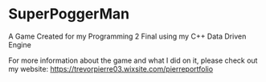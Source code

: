 # SuperPoggerMan
A Game Created for my Programming 2 Final using my C++ Data Driven Engine  

For more information about the game and what I did on it, please check out my website: https://trevorpierre03.wixsite.com/pierreportfolio
